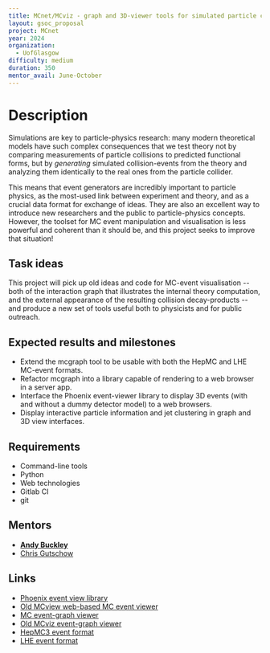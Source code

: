 ```yaml
---
title: MCnet/MCviz - graph and 3D-viewer tools for simulated particle collisions
layout: gsoc_proposal
project: MCnet
year: 2024
organization:
  - UofGlasgow
difficulty: medium
duration: 350
mentor_avail: June-October
---
```


# Description

Simulations are key to particle-physics research: many modern
theoretical models have such complex consequences that we test theory
not by comparing measurements of particle collisions to predicted
functional forms, but by _generating_ simulated collision-events from
the theory and analyzing them identically to the real ones from the
particle collider.

This means that event generators are incredibly important to particle
physics, as the most-used link between experiment and theory, and as a
crucial data format for exchange of ideas. They are also an excellent
way to introduce new researchers and the public to particle-physics
concepts. However, the toolset for MC event manipulation and
visualisation is less powerful and coherent than it should be, and
this project seeks to improve that situation!

## Task ideas

This project will pick up old ideas and code for MC-event
visualisation -- both of the interaction graph that illustrates the
internal theory computation, and the external appearance of the
resulting collision decay-products -- and produce a new set of tools
useful both to physicists and for public outreach.

## Expected results and milestones

 * Extend the mcgraph tool to be usable with both the HepMC and LHE MC-event formats.
 * Refactor mcgraph into a library capable of rendering to a web browser in a server app.
 * Interface the Phoenix event-viewer library to display 3D events (with and without a dummy detector model) to a web browsers.
 * Display interactive particle information and jet clustering in graph and 3D view interfaces.
 
## Requirements

 * Command-line tools
 * Python
 * Web technologies
 * Gitlab CI
 * git

## Mentors

 * **[Andy Buckley](mailto:andy.buckley@cern.ch)**
 * [Chris Gutschow](mailto:chris.g@cern.ch)

## Links

 * [Phoenix event view library](https://github.com/HSF/phoenix)
 * [Old MCview web-based MC event viewer](https://gitlab.com/hepcedar/mcview)
 * [MC event-graph viewer](https://gitlab.com/hepcedar/mcutils/-/blob/master/bin/mcgraph?ref_type=heads)
 * [Old MCviz event-graph viewer](https://github.com/mcviz/mcviz)
 * [HepMC3 event format](https://hepmc.web.cern.ch/)
 * [LHE event format](https://arxiv.org/abs/hep-ph/0609017)
